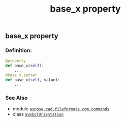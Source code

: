 ﻿---
title: base_x property
second_title: Aspose.CAD for Python via .NET API References
description: 
type: docs
weight: 60
url: /python-net/aspose.cad.fileformats.cgm.commands/symbolorientation/base_x/
is_root: false
---

## base_x property

### Definition:
```python
@property
def base_x(self):
    ...
@base_x.setter
def base_x(self, value):
    ...
```

### See Also
* module [`aspose.cad.fileformats.cgm.commands`](../../)
* class [`SymbolOrientation`](/cad/python-net/aspose.cad.fileformats.cgm.commands/symbolorientation)
